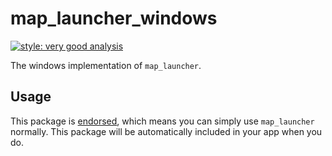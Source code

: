 # map_launcher_windows

[![style: very good analysis][very_good_analysis_badge]][very_good_analysis_link]

The windows implementation of `map_launcher`.

## Usage

This package is [endorsed][endorsed_link], which means you can simply use `map_launcher`
normally. This package will be automatically included in your app when you do.

[endorsed_link]: https://flutter.dev/docs/development/packages-and-plugins/developing-packages#endorsed-federated-plugin
[very_good_analysis_badge]: https://img.shields.io/badge/style-very_good_analysis-B22C89.svg
[very_good_analysis_link]: https://pub.dev/packages/very_good_analysis
